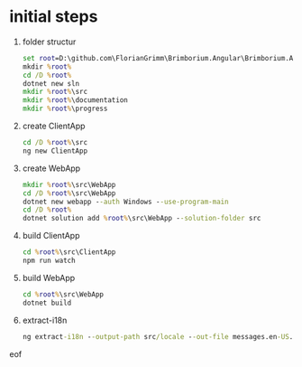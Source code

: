 # initial steps

1. folder structur

    ```cmd
    set root=D:\github.com\FlorianGrimm\Brimborium.Angular\Brimborium.Angular\
    mkdir %root%
    cd /D %root%
    dotnet new sln
    mkdir %root%\src
    mkdir %root%\documentation
    mkdir %root%\progress
    ```

2. create ClientApp

    ```cmd
    cd /D %root%\src
    ng new ClientApp
    ```

3. create WebApp

    ```cmd
    mkdir %root%\src\WebApp
    cd /D %root%\src\WebApp
    dotnet new webapp --auth Windows --use-program-main
    cd /D %root%
    dotnet solution add %root%\src\WebApp --solution-folder src
    ```

4. build ClientApp

    ```cmd
    cd %root%\src\ClientApp
    npm run watch
    ```

5. build WebApp

    ```cmd
    cd %root%\src\WebApp
    dotnet build
    ```

6. extract-i18n

    ```cmd
    ng extract-i18n --output-path src/locale --out-file messages.en-US.xlf
    ```

eof